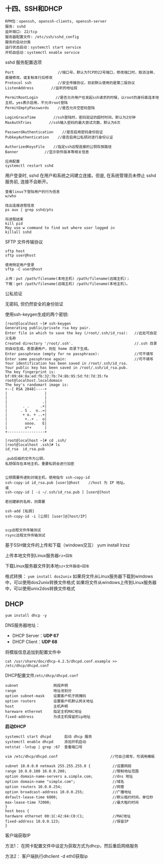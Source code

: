 ## 十四、SSH和DHCP

```
RPM包：openssh, openssh-clients, openssh-server
服务: sshd
监听端口: 22/tcp
服务器配置文件: /etc/ssh/sshd_config
服务的启动分类
运行状态启动：systemctl start service
开机自启动：systemctl enable service
```

sshd 服务配置选项

```
Port                    //端口号，默认为TCP的22号端口，修改端口时，取消注释，直接修改，或复制本行后修改
Protocol ssh            //安全传输协议，目前默认使用的是第二版协议
ListenAddress        //监听的地址段

PermitRootLogin        //是否允许用户在发起ssh请求的时候，以root的身份直连本地主机，yes表示启用，不允许root登陆
PermitEmptyPasswords    //是否允许空密码登陆

LoginGraceTime        //ssh登陆时，密码验证的超时时间，默认为2分钟
MaxAuthTries        //ssh输入密码的最大尝试次数，默认为6次

PasswordAuthentication    //是否启用密码身份验证
PubkeyAuthentication    //是否启用公私钥对进行身份认证

AuthorizedKeysFile    //指定ssh远程连接的公钥存放路径
Banner            //显示软件版本等相关信息

应用配置
systemctl restart sshd
```

用户登录时, sshd 在用户和系统之间建立连接。但是, 在系统管理员未停止 sshd 服务前, 连接不会断开。

```
查看linux下登陆用户的行为信息
w/who

找出连接进程信息
ps aux | grep sshd/pts

将进程结束
kill pid
May use w command to find out where user logged in
killall sshd
```

SFTP 文件传输协议

```
sftp host
sftp user@host

使用特定用户登录
sftp -C user@host

上传：put /path/filename(本地主机) /path/filename(远端主机)；
下载：get /path/filename(远端主机) /path/filename(本地主机)。
```

公私验证

无密码, 但仍然安全的身份验证

使用ssh-keygen生成的两个密钥:

```
[root@localhost ~]# ssh-keygen
Generating public/private rsa key pair.
Enter file in which to save the key (/root/.ssh/id_rsa):   //此处可自定义名称
Created directory '/root/.ssh'.                            //.ssh 目录则自动生成。若普通用户，则在 home 目录下生成。
Enter passphrase (empty for no passphrase):                //可不填写
Enter same passphrase again:                               //可不填写
Your identification has been saved in /root/.ssh/id_rsa.
Your public key has been saved in /root/.ssh/id_rsa.pub.
The key fingerprint is:
bf:09:d4:0a:ed:fb:32:7b:74:8b:95:5d:fd:7d:35:fe root@localhost.localdomain
The key's randomart image is:
+--[ RSA 2048]----+
|                 |
|                 |
|                .|
|       . .     .+|
|      . S .  o..=|
|       + o. + ..+|
|        +..+ .  o|
|        oooo.   E|
|        o*+      |
+-----------------+

[root@localhost ~]# cd .ssh/
[root@localhost .ssh]# ls
id_rsa  id_rsa.pub

.pub后缀的文件为公钥，
私钥保存在本地主机，重要私钥会进行加密


公钥需要传递到对端主机，使用指令 ssh-copy-id
ssh-copy-id id_rsa.pub [user]@host    //host 为 IP 地址。
或
ssh-copy-id [ -i ~/.ssh/id_rsa.pub ] [user@]host

若创建新的名称，则需要

ssh-add [私钥]
ssh-copy-id -i [公钥] [user]@[host/IP]


scp远程文件传输测试
rsync远程文件传输测试
```

基于SSH做文件的上传和下载（windows交互） yum install lrzsz

上传本地文件到Linux服务器`rz+回车`

下载Linux服务器文件到本地`sz+文件路径+回车`

格式转换： `yum install dos2unix` 如果将文件从Linux服务器下载到windows中，可以使用dos2unix转换文件格式 如果将文件从windows上传到Linux服务器中，可以使用unix2dos转换文件格式

## DHCP

```
yum install dhcp -y
```

DNS服务器地址：

* DHCP Server：**UDP 67**
* DHCP Client：**UDP 68**

将模版信息追加到配置文件中

`cat /usr/share/doc/dhcp-4.2.5/dhcpd.conf.example >> /etc/dhcp/dhcpd.conf`

DHCP配置文件`/etc/dhcp/dhcpd.conf`

```
subnet                网段声明
range                 地址池划分
option subnet-mask    设置客户机子网掩码
option routers        设置客户机默认网关地址
host                  主机声明
hareware ethernet     指定主机MAC地址
fixed-address         为该主机保留的ip地址
```

**启动DHCP**

```
systemctl start dhcpd      启动 dhcp 服务
systemctl enable dhcpd     添加开机启动
netstat -lntup | grep :67  查看端口号
```

```
vim /etc/dhcp/dhcpd.conf                        //可自己填写，可调用模板

subnet 10.0.0.0 netmask 255.255.255.0 {          //设置网段
range 10.0.0.100 10.0.0.200;                     //限制地址范围
option domain-name-servers a.simple.com;         //dns 地址
option domain-name "simple.com";                 //域名
option routers 10.0.0.254;                       //网管
option broadcast-address 10.0.0.255;             //广播地址
default-lease-time 6000;                         //默认租约时间，单位秒
max-lease-time 72000;                            //最大租约时间
} 
host boss { 
hardware ethernet 00:1C:42:84:C0:C1;             //MAC地址
fixed-address 10.0.0.123;                        //保留IP
}
```

客户端获取IP

方法1： 在网卡配置文件中设定为获取方式为dhcp，然后重启网络服务

方法2： 客户端执行dhclient -d eth0获取ip


